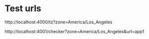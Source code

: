 # Test urls
http://localhost:4000/tz?zone=America/Los_Angeles

http://localhost:4001/checker?zone=America/Los_Angeles&url=app1